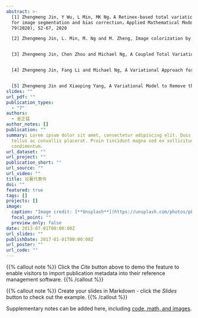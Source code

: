```yaml
---
abstract: >-
  [1] Zhengmeng Jin, Y Wu, L Min, MK Ng，A Retinex-based total variation approach
  for image segmentation and bias correction，Applied Mathematical Modelling
  79(2020), 52-67, 2020

  [2] Zhengmeng Jin, L. Min, M. Ng and M. Zheng, Image colorization by fusion of color transfers based on DFT and variance features, Computers and Mathematics with Applications 77(9)(2019), 2553–2567.


  [3] Zhengmeng Jin, Chen Zhou and Michael Ng, A Coupled Total Variation Model with Curvature Driven for Image Colorization, Inverse Problems and Imaging, 10(4)(2016), 1037-1055.


  [4] Zhengmeng Jin, Fang Li and Michael Ng, A Variational Approach for Image Decolorization By Variance Maximization, SIAM Journal on Imaging Sciences, 7(2)(2014) , 944-968. 


  [5] Zhengmeng Jin and Xiaoping Yang, A Variational Model to Remove the Multiplicative Noise in Ultrasound Images, Journal of Mathematical Imaging and Vision, 39(2011), 62-74.
slides: ""
url_pdf: ""
publication_types:
  - "7"
authors:
  - 金正猛
author_notes: []
publication: ""
summary: Lorem ipsum dolor sit amet, consectetur adipiscing elit. Duis posuere
  tellus ac convallis placerat. Proin tincidunt magna sed ex sollicitudin
  condimentum.
url_dataset: ""
url_project: ""
publication_short: ""
url_source: ""
url_video: ""
title: 论著代表作
doi: ""
featured: true
tags: []
projects: []
image:
  caption: "Image credit: [**Unsplash**](https://unsplash.com/photos/pLCdAaMFLTE)"
  focal_point: ""
  preview_only: false
date: 2013-07-01T00:00:00Z
url_slides: ""
publishDate: 2017-01-01T00:00:00Z
url_poster: ""
url_code: ""
---
```


{{% callout note %}}
Click the *Cite* button above to demo the feature to enable visitors to import publication metadata into their reference management software.
{{% /callout %}}

{{% callout note %}}
Create your slides in Markdown - click the *Slides* button to check out the example.
{{% /callout %}}

Supplementary notes can be added here, including [code, math, and images](https://wowchemy.com/docs/writing-markdown-latex/).
